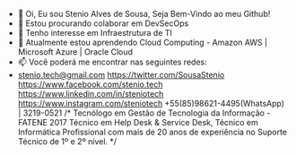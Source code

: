 - 👋 Oi, Eu sou Stenio Alves de Sousa, Seja Bem-Vindo ao meu Github!
- 💞️ Estou procurando colaborar em DevSecOps
- 👀 Tenho interesse em Infraestrutura de TI
- 🌱 Atualmente estou aprendendo Cloud Computing - Amazon AWS | Microsoft Azure | Oracle Cloud 
- 📫 Você poderá me encontrar nas seguintes redes:
- stenio.tech@gmail.com
https://twitter.com/SousaStenio
https://www.facebook.com/stenio.tech
https://www.linkedin.com/in/steniotech
https://www.instagram.com/steniotech
+55(85)98621-4495(WhatsApp) | 3219-0521 
  /* Tecnólogo em Gestão de Tecnologia da Informação - FATENE 2017 
     Técnico em Help Desk & Service Desk, Técnico em Informática 
     Profissional com mais de 20 anos de experiência no Suporte Técnico de 1º e 2º nível. 
        */ 
 


